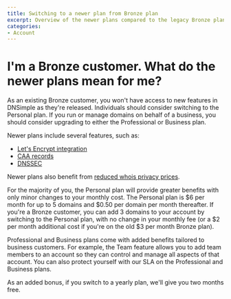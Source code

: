 ```yaml
---
title: Switching to a newer plan from Bronze plan
excerpt: Overview of the newer plans compared to the legacy Bronze plan.
categories:
- Account
---
```


# I'm a Bronze customer. What do the newer plans mean for me?

As an existing Bronze customer, you won't have access to new features in DNSimple as they're released. Individuals should consider switching to the Personal plan. If you run or manage domains on behalf of a business, you should consider upgrading to either the Professional or Business plan.

Newer plans include several features, such as:

- [Let's Encrypt integration](/articles/letsencrypt/)
- [CAA records](/articles/manage-caa-record/)
- [DNSSEC](/articles/dnssec/)

Newer plans also benefit from [reduced whois privacy prices](https://blog.dnsimple.com/2017/10/whois-privacy-price-decrease/).

For the majority of you, the Personal plan will provide greater benefits with only minor changes to your monthly cost. The Personal plan is $6 per month for up to 5 domains and $0.50 per domain per month thereafter. If you're a Bronze customer, you can add 3 domains to your account by switching to the Personal plan, with no change in your monthly fee (or a $2 per month additional cost if you're on the old $3 per month Bronze plan).

Professional and Business plans come with added benefits tailored to business customers. For example, the Team feature allows you to add team members to an account so they can control and manage all aspects of that account. You can also protect yourself with our SLA on the Professional and Business plans. 

As an added bonus, if you switch to a yearly plan, we'll give you two months free. 
